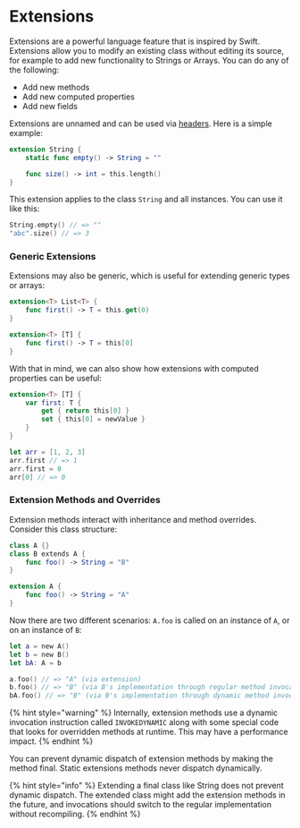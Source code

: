 # Extensions

Extensions are a powerful language feature that is inspired by Swift. Extensions allow you to modify an existing class without editing its source, for example to add new functionality to Strings or Arrays. You can do any of the following:

* Add new methods
* Add new computed properties
* Add new fields

Extensions are unnamed and can be used via [headers](../headers.md). Here is a simple example:

```swift
extension String {
    static func empty() -> String = ""

    func size() -> int = this.length()
}
```

This extension applies to the class `String` and all instances. You can use it like this:

```swift
String.empty() // => ""
"abc".size() // => 3
```

### Generic Extensions

Extensions may also be generic, which is useful for extending generic types or arrays:

```swift
extension<T> List<T> {
    func first() -> T = this.get(0)
}

extension<T> [T] {
    func first() -> T = this[0]
}
```

With that in mind, we can also show how extensions with computed properties can be useful:

```swift
extension<T> [T] {
    var first: T {
        get { return this[0] }
        set { this[0] = newValue }
    }
}

let arr = [1, 2, 3]
arr.first // => 1
arr.first = 0
arr[0] // => 0
```

### Extension Methods and Overrides

Extension methods interact with inheritance and method overrides. Consider this class structure:

```swift
class A {}
class B extends A {
    func foo() -> String = "B"
}

extension A {
    func foo() -> String = "A"
}
```

Now there are two different scenarios: `A.foo` is called on an instance of `A`, or on an instance of `B`:

```swift
let a = new A()
let b = new B()
let bA: A = b

a.foo() // => "A" (via extension)
b.foo() // => "B" (via B's implementation through regular method invocation)
bA.foo() // => "B" (via B's implementation through dynamic method invocation)
```

{% hint style="warning" %}
Internally, extension methods use a dynamic invocation instruction called `INVOKEDYNAMIC` along with some special code that looks for overridden methods at runtime. This may have a performance impact.
{% endhint %}

You can prevent dynamic dispatch of extension methods by making the method final. Static extensions methods never dispatch dynamically.

{% hint style="info" %}
Extending a final class like String does not prevent dynamic dispatch. The extended class might add the extension methods in the future, and invocations should switch to the regular implementation without recompiling.
{% endhint %}
